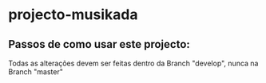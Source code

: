 # projecto-musikada
## Passos de como usar este projecto:
Todas as alterações devem ser feitas dentro da Branch "develop", nunca na Branch "master"

